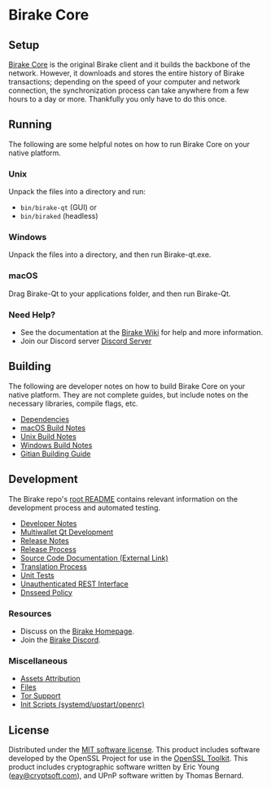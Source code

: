 Birake Core
=============

Setup
---------------------
[Birake Core](https://birake.com/) is the original Birake client and it builds the backbone of the network. However, it downloads and stores the entire history of Birake transactions; depending on the speed of your computer and network connection, the synchronization process can take anywhere from a few hours to a day or more. Thankfully you only have to do this once.

Running
---------------------
The following are some helpful notes on how to run Birake Core on your native platform.

### Unix

Unpack the files into a directory and run:

- `bin/birake-qt` (GUI) or
- `bin/biraked` (headless)

### Windows

Unpack the files into a directory, and then run Birake-qt.exe.

### macOS

Drag Birake-Qt to your applications folder, and then run Birake-Qt.

### Need Help?

* See the documentation at the [Birake Wiki](https://birake.com/)
for help and more information.
* Join our Discord server [Discord Server](https://discord.gg/WrxZUtu)

Building
---------------------
The following are developer notes on how to build Birake Core on your native platform. They are not complete guides, but include notes on the necessary libraries, compile flags, etc.

- [Dependencies](dependencies.md)
- [macOS Build Notes](build-osx.md)
- [Unix Build Notes](build-unix.md)
- [Windows Build Notes](build-windows.md)
- [Gitian Building Guide](gitian-building.md)

Development
---------------------
The Birake repo's [root README](/README.md) contains relevant information on the development process and automated testing.

- [Developer Notes](developer-notes.md)
- [Multiwallet Qt Development](multiwallet-qt.md)
- [Release Notes](release-notes.md)
- [Release Process](release-process.md)
- [Source Code Documentation (External Link)](https://__decenomy_github_link__/)
- [Translation Process](translation_process.md)
- [Unit Tests](unit-tests.md)
- [Unauthenticated REST Interface](REST-interface.md)
- [Dnsseed Policy](dnsseed-policy.md)

### Resources
* Discuss on the [Birake Homepage](https://birake.com/).
* Join the [Birake Discord](https://discord.gg/WrxZUtu).

### Miscellaneous
- [Assets Attribution](assets-attribution.md)
- [Files](files.md)
- [Tor Support](tor.md)
- [Init Scripts (systemd/upstart/openrc)](init.md)

License
---------------------
Distributed under the [MIT software license](/COPYING).
This product includes software developed by the OpenSSL Project for use in the [OpenSSL Toolkit](https://www.openssl.org/). This product includes
cryptographic software written by Eric Young ([eay@cryptsoft.com](mailto:eay@cryptsoft.com)), and UPnP software written by Thomas Bernard.
